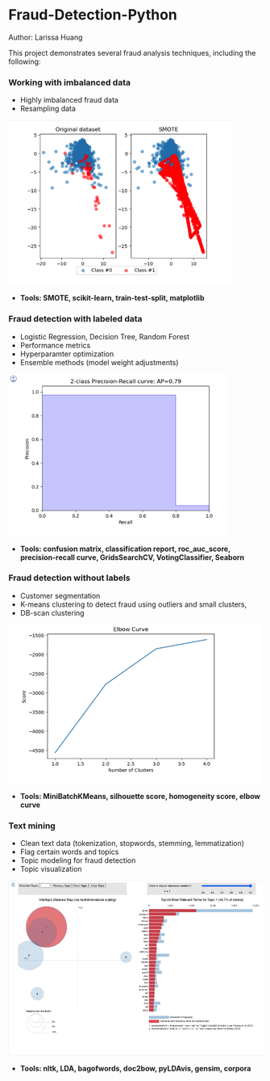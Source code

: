 # Fraud-Detection-Python
Author: Larissa Huang

This project demonstrates several fraud analysis techniques, including the following:

### Working with imbalanced data

- Highly imbalanced fraud data
- Resampling data 

![minority oversampling comparision](images/SMOTE.png)

- **Tools: SMOTE, scikit-learn, train-test-split, matplotlib**



### Fraud detection with labeled data

- Logistic Regression, Decision Tree, Random Forest
- Performance metrics
- Hyperparamter optimization
- Ensemble methods (model weight adjustments)

![precision recall curve](images/pr-curve.png)

- **Tools: confusion matrix, classification report, roc_auc_score, precision-recall curve, GridsSearchCV, VotingClassifier, Seaborn**


### Fraud detection without labels

- Customer segmentation
- K-means clustering to detect fraud using outliers and small clusters,
- DB-scan clustering

![elbow curve](images/elbow.png)

- **Tools: MiniBatchKMeans, silhouette score, homogeneity score, elbow curve**


### Text mining

- Clean text data (tokenization, stopwords, stemming, lemmatization)
- Flag certain words and topics
- Topic modeling for fraud detection
- Topic visualization

![topic modeling](images/topics.png)

- **Tools: nltk, LDA, bagofwords, doc2bow, pyLDAvis, gensim, corpora**

